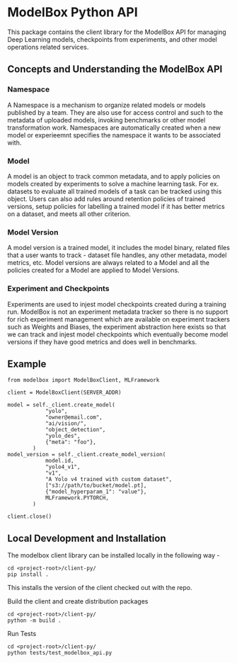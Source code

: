 # ModelBox Python API

This package contains the client library for the ModelBox API for managing Deep Learning models, checkpoints from experiments, and other model operations related services.

## Concepts and Understanding the ModelBox API

### Namespace
A Namespace is a mechanism to organize related models or models published by a team. They are also use for access control and such to the metadata of uploaded models, invoking benchmarks or other model transformation work. Namespaces are automatically created when a new model or experieemnt specifies the namespace it wants to be associated with.

### Model
A model is an object to track common metadata, and to apply policies on models created by experiments to solve a machine learning task. For ex. datasets to evaluate all trained models of a task can be tracked using this object. Users can also add rules around retention policies of trained versions, setup policies for labelling a trained model if it has better metrics on a dataset, and meets all other criterion.

### Model Version
A model version is a trained model, it includes the model binary, related files that a user wants to track - dataset file handles, any other metadata, model metrics, etc. Model versions are always related to a Model and all the policies created for a Model are applied to Model Versions.

### Experiment and Checkpoints
Experiments are used to injest model checkpoints created during a training run. ModelBox is not an experiment metadata tracker so there is no support for rich experiment management which are available on experiment trackers such as Weights and Biases, the experiment abstraction here exists so that we can track and injest model checkpoints which eventually become model versions if they have good metrics and does well in benchmarks.

## Example

```
from modelbox import ModelBoxClient, MLFramework

client = ModelBoxClient(SERVER_ADDR)

model = self._client.create_model(
            "yolo",
            "owner@email.com",
            "ai/vision/",
            "object_detection",
            "yolo_des",
            {"meta": "foo"},
        )
model_version = self._client.create_model_version(
            model.id, 
            "yolo4_v1",
            "v1",
            "A Yolo v4 trained with custom dataset", 
            ["s3://path/to/bucket/model.pt],
            {"model_hyperparam_1": "value"},
            MLFramework.PYTORCH,
        )

client.close()
```


## Local Development and Installation
The modelbox client library can be installed locally in the following way -
```
cd <project-root>/client-py/
pip install .
```
This installs the version of the client checked out with the repo.

Build the client and create distribution packages
```
cd <project-root>/client-py/
python -m build .
```

Run Tests 
```
cd <project-root>/client-py/
python tests/test_modelbox_api.py
```
